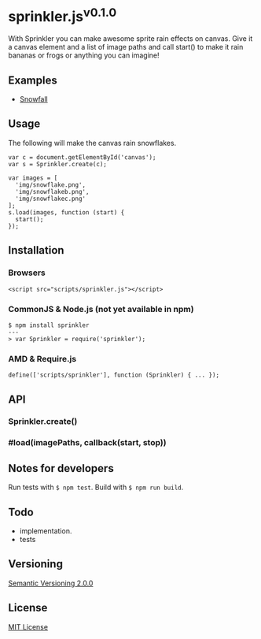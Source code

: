 # sprinkler.js<sup>v0.1.0</sup>

With Sprinkler you can make awesome sprite rain effects on canvas. Give it a canvas element and a list of image paths and call start() to make it rain bananas or frogs or anything you can imagine!



## Examples

- [Snowfall](examples/snowfall.html)



## Usage

The following will make the canvas rain snowflakes.

    var c = document.getElementById('canvas');
    var s = Sprinkler.create(c);

    var images = [
      'img/snowflake.png',
      'img/snowflakeb.png',
      'img/snowflakec.png'
    ];
    s.load(images, function (start) {
      start();
    });



## Installation

### Browsers

    <script src="scripts/sprinkler.js"></script>

### CommonJS & Node.js (not yet available in npm)

    $ npm install sprinkler
    ---
    > var Sprinkler = require('sprinkler');

### AMD & Require.js

    define(['scripts/sprinkler'], function (Sprinkler) { ... });



## API

### Sprinkler.create()

### #load(imagePaths, callback(start, stop))



## Notes for developers

Run tests with `$ npm test`. Build with `$ npm run build`.



## Todo

- implementation.
- tests



## Versioning

[Semantic Versioning 2.0.0](http://semver.org/)



## License

[MIT License](../blob/master/LICENSE)
